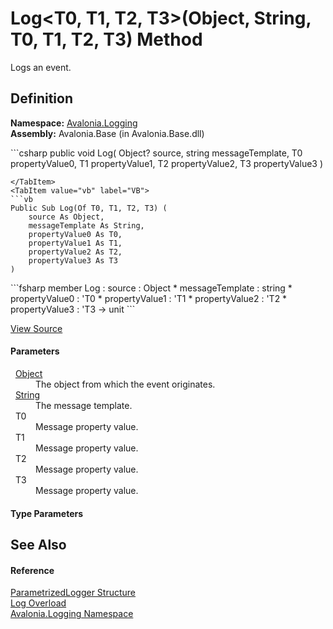 # Log&lt;T0, T1, T2, T3&gt;(Object, String, T0, T1, T2, T3) Method


Logs an event.



## Definition
**Namespace:** <a href="N_Avalonia_Logging">Avalonia.Logging</a>  
**Assembly:** Avalonia.Base (in Avalonia.Base.dll)

<Tabs groupId="api-code-preview">
<TabItem value="csharp" label="C#">
```csharp
public void Log<T0, T1, T2, T3>(
	Object? source,
	string messageTemplate,
	T0 propertyValue0,
	T1 propertyValue1,
	T2 propertyValue2,
	T3 propertyValue3
)

```
</TabItem>
<TabItem value="vb" label="VB">
```vb
Public Sub Log(Of T0, T1, T2, T3) ( 
	source As Object,
	messageTemplate As String,
	propertyValue0 As T0,
	propertyValue1 As T1,
	propertyValue2 As T2,
	propertyValue3 As T3
)
```
</TabItem>
<TabItem value="fsharp" label="F#">
```fsharp
member Log : 
        source : Object * 
        messageTemplate : string * 
        propertyValue0 : 'T0 * 
        propertyValue1 : 'T1 * 
        propertyValue2 : 'T2 * 
        propertyValue3 : 'T3 -> unit 
```
</TabItem>
</Tabs>



<a href="https://github.com/AvaloniaUI/Avalonia/tree/master/src/Avalonia.Base/Logging/ParametrizedLogger.cs#L108" title="View the source code">View Source</a>



#### Parameters
<dl><dt>  <a href="https://learn.microsoft.com/dotnet/api/system.object" target="_blank" rel="noopener noreferrer">Object</a></dt><dd>The object from which the event originates.</dd><dt>  <a href="https://learn.microsoft.com/dotnet/api/system.string" target="_blank" rel="noopener noreferrer">String</a></dt><dd>The message template.</dd><dt>  T0</dt><dd>Message property value.</dd><dt>  T1</dt><dd>Message property value.</dd><dt>  T2</dt><dd>Message property value.</dd><dt>  T3</dt><dd>Message property value.</dd></dl>

#### Type Parameters
<dl><dt /><dd /><dt /><dd /><dt /><dd /><dt /><dd /></dl>

## See Also


#### Reference
<a href="T_Avalonia_Logging_ParametrizedLogger">ParametrizedLogger Structure</a>  
<a href="Overload_Avalonia_Logging_ParametrizedLogger_Log">Log Overload</a>  
<a href="N_Avalonia_Logging">Avalonia.Logging Namespace</a>  

